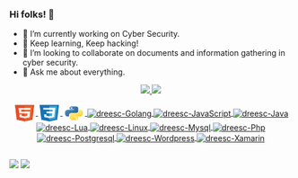 ### Hi folks! 👋

- 🔭 I’m currently working on Cyber Security.
- 🌱 Keep learning, Keep hacking!
- 👯 I’m looking to collaborate on documents and information gathering in cyber security.
- 💬 Ask me about everything.


<div align="center">
  <a href="https://github.com/dreesc">
  <img height="180em" src="https://github-readme-stats.vercel.app/api?username=dreesc&show_icons=true&theme=dark&include_all_commits=true&count_private=true"/>
  <img height="180em" src="https://github-readme-stats.vercel.app/api/top-langs/?username=dreesc&layout=compact&langs_count=7&theme=dracula"/>
</div>
    
<div style="display: inline_block"><br>
  
<center>  
  <img align="center" alt="dreesc-HTML" height="30" width="40" src="https://raw.githubusercontent.com/devicons/devicon/master/icons/html5/html5-original.svg">
  <img align="center" alt="dreesc-CSS" height="30" width="40" src="https://raw.githubusercontent.com/devicons/devicon/master/icons/css3/css3-original.svg">
  <img align="center" alt="dreesc-Python" height="30" width="40" src="https://raw.githubusercontent.com/devicons/devicon/master/icons/python/python-original.svg">
  <img align="center" alt="dreesc-Golang" height="30" width="40" src="https://cdn.jsdelivr.net/gh/devicons/devicon/icons/go/go-original.svg">
  <img align="center" alt="dreesc-JavaScript" height="30" width="40" src="https://cdn.jsdelivr.net/gh/devicons/devicon/icons/javascript/javascript-original.svg">
  <img align="center" alt="dreesc-Java" height="30" width="40" src="https://cdn.jsdelivr.net/gh/devicons/devicon/icons/java/java-original.svg">
  <img align="center" alt="dreesc-Lua" height="30" width="40" src="https://cdn.jsdelivr.net/gh/devicons/devicon/icons/lua/lua-original.svg">
  <img align="center" alt="dreesc-Linux" height="30" width="40" src="https://cdn.jsdelivr.net/gh/devicons/devicon/icons/linux/linux-original.svg">
  <img align="center" alt="dreesc-Mysql" height="30" width="40" src="https://cdn.jsdelivr.net/gh/devicons/devicon/icons/mysql/mysql-original.svg">
  <img align="center" alt="dreesc-Php" height="30" width="40" src="https://cdn.jsdelivr.net/gh/devicons/devicon/icons/php/php-original.svg">
  <img align="center" alt="dreesc-Postgresql" height="30" width="40" src="https://cdn.jsdelivr.net/gh/devicons/devicon/icons/postgresql/postgresql-original.svg">
  <img align="center" alt="dreesc-Wordpress" height="30" width="40" src="https://cdn.jsdelivr.net/gh/devicons/devicon/icons/wordpress/wordpress-original.svg">
  <img align="center" alt="dreesc-Xamarin" height="30" width="40" src="https://cdn.jsdelivr.net/gh/devicons/devicon/icons/xamarin/xamarin-original.svg">

  </center>  
</div>
  
 ##
  
<div>
  <a href="https://www.instagram.com/dree_sc/" target="_blank"><img src="https://img.shields.io/badge/-Instagram-%23E4405F?style=for-the-badge&logo=instagram&logoColor=white" target="_blank"></a>
  <a href="https://www.linkedin.com/in/andre-schafer/" target="_blank"><img src="https://img.shields.io/badge/-LinkedIn-%230077B5?style=for-the-badge&logo=linkedin&logoColor=white" target="_blank"></a>    
</div> 
  
  
